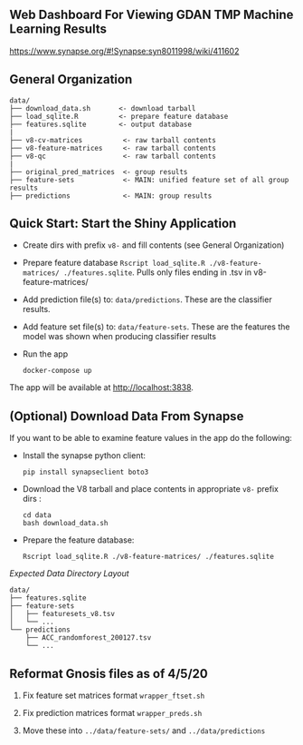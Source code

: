 ## Web Dashboard For Viewing GDAN TMP Machine Learning Results
https://www.synapse.org/#!Synapse:syn8011998/wiki/411602

## General Organization

```
data/
├── download_data.sh       <- download tarball
├── load_sqlite.R          <- prepare feature database
├── features.sqlite        <- output database
|
├── v8-cv-matrices          <- raw tarball contents
├── v8-feature-matrices     <- raw tarball contents
├── v8-qc                   <- raw tarball contents
|
├── original_pred_matrices  <- group results
├── feature-sets            <- MAIN: unified feature set of all group results
├── predictions             <- MAIN: group results
```

## Quick Start: Start the Shiny Application

- Create dirs with prefix `v8-` and fill contents (see General Organization)
- Prepare feature database `Rscript load_sqlite.R ./v8-feature-matrices/ ./features.sqlite`. Pulls only files ending in .tsv in v8-feature-matrices/
- Add prediction file(s) to: `data/predictions`. These are the classifier results.
- Add feature set file(s) to: `data/feature-sets`. These are the features the model was shown when producing classifier results
- Run the app

  ```
  docker-compose up
  ```

The app will be available at [http://localhost:3838](http://localhost:3838).

## (Optional) Download Data From Synapse

If you want to be able to examine feature values in the app do the following:

- Install the synapse python client:
  ```
  pip install synapseclient boto3
  ```
- Download the V8 tarball and place contents in appropriate `v8-` prefix dirs :

  ```
  cd data
  bash download_data.sh
  ```

- Prepare the feature database:

  ```
  Rscript load_sqlite.R ./v8-feature-matrices/ ./features.sqlite
  ```

*Expected Data Directory Layout*

```
data/
├── features.sqlite
├── feature-sets
│   ├── featuresets_v8.tsv
│   └── ...
└── predictions
    ├── ACC_randomforest_200127.tsv
    └── ...
```


## Reformat Gnosis files as of 4/5/20

1. Fix feature set matrices format `wrapper_ftset.sh`

2. Fix prediction matrices format `wrapper_preds.sh`

3. Move these into `../data/feature-sets/` and `../data/predictions`
